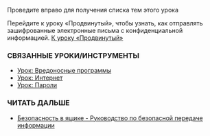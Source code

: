 [Title]: # (Что теперь?)
[Order]: # (13)

Проведите вправо для получения списка тем этого урока

Перейдите к уроку «Продвинутый», чтобы узнать, как отправлять зашифрованные электронные письма с конфиденциальной информацией.
[К уроку «Продвинутый»](umbrella://lesson/email/1)

### СВЯЗАННЫЕ УРОКИ/ИНСТРУМЕНТЫ

* [Урок: Вредоносные программы](umbrella://lesson/protecting-files)
* [Урок: Интернет](umbrella://lesson/the-internet)
* [Урок: Пароли](umbrella://lesson/passwords)

### ЧИТАТЬ ДАЛЬШЕ

* [Безопасность в ящике - Руководство по безопасной передаче информации](https://securityinabox.org/en/guide/secure-communication)